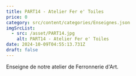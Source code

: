 ```yaml
---
title: PART14 - Atelier Fer e' Toiles
price: 0
category: src/content/categories/Enseignes.json
imgSrcList:
  - src: /asset/PART14.jpg
    alt: PART14 - Atelier Fer e' Toiles
date: 2024-10-09T04:55:13.731Z
draft: false
---
```


Enseigne de notre atelier de Ferronnerie d'Art. 
